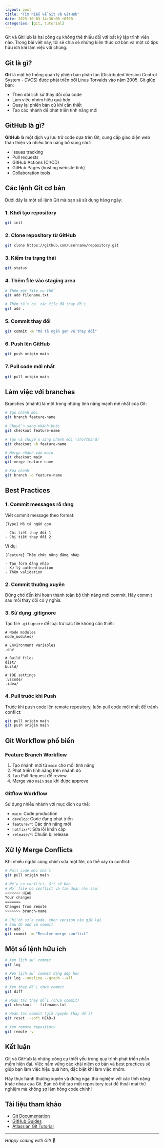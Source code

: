 ```yaml
---
layout: post
title: "Tìm hiểu về Git và GitHub"
date: 2025-10-03 14:30:00 +0700
categories: [git, tutorial]
---
```


Git và GitHub là hai công cụ không thể thiếu đối với bất kỳ lập trình viên nào. Trong bài viết này, tôi sẽ chia sẻ những kiến thức cơ bản và một số tips hữu ích khi làm việc với chúng.

## Git là gì?

**Git** là một hệ thống quản lý phiên bản phân tán (Distributed Version Control System - DVCS) được phát triển bởi Linus Torvalds vào năm 2005. Git giúp bạn:

- Theo dõi lịch sử thay đổi của code
- Làm việc nhóm hiệu quả hơn
- Quay lại phiên bản cũ khi cần thiết
- Tạo các nhánh để phát triển tính năng mới

## GitHub là gì?

**GitHub** là một dịch vụ lưu trữ code dựa trên Git, cung cấp giao diện web thân thiện và nhiều tính năng bổ sung như:

- Issues tracking
- Pull requests
- GitHub Actions (CI/CD)
- GitHub Pages (hosting website tĩnh)
- Collaboration tools

## Các lệnh Git cơ bản

Dưới đây là một số lệnh Git mà bạn sẽ sử dụng hàng ngày:

### 1. Khởi tạo repository

```bash
git init
```

### 2. Clone repository từ GitHub

```bash
git clone https://github.com/username/repository.git
```

### 3. Kiểm tra trạng thái

```bash
git status
```

### 4. Thêm file vào staging area

```bash
# Thêm một file cụ thể
git add filename.txt

# Thêm tất cả các file đã thay đổi
git add .
```

### 5. Commit thay đổi

```bash
git commit -m "Mô tả ngắn gọn về thay đổi"
```

### 6. Push lên GitHub

```bash
git push origin main
```

### 7. Pull code mới nhất

```bash
git pull origin main
```

## Làm việc với branches

Branches (nhánh) là một trong những tính năng mạnh mẽ nhất của Git:

```bash
# Tạo nhánh mới
git branch feature-name

# Chuyển sang nhánh khác
git checkout feature-name

# Tạo và chuyển sang nhánh mới (shorthand)
git checkout -b feature-name

# Merge nhánh vào main
git checkout main
git merge feature-name

# Xóa nhánh
git branch -d feature-name
```

## Best Practices

### 1. Commit messages rõ ràng

Viết commit message theo format:

```
[Type] Mô tả ngắn gọn

- Chi tiết thay đổi 1
- Chi tiết thay đổi 2
```

Ví dụ:
```
[Feature] Thêm chức năng đăng nhập

- Tạo form đăng nhập
- Xử lý authentication
- Thêm validation
```

### 2. Commit thường xuyên

Đừng chờ đến khi hoàn thành toàn bộ tính năng mới commit. Hãy commit sau mỗi thay đổi có ý nghĩa.

### 3. Sử dụng .gitignore

Tạo file `.gitignore` để loại trừ các file không cần thiết:

```
# Node modules
node_modules/

# Environment variables
.env

# Build files
dist/
build/

# IDE settings
.vscode/
.idea/
```

### 4. Pull trước khi Push

Trước khi push code lên remote repository, luôn pull code mới nhất để tránh conflict:

```bash
git pull origin main
git push origin main
```

## Git Workflow phổ biến

### Feature Branch Workflow

1. Tạo nhánh mới từ `main` cho mỗi tính năng
2. Phát triển tính năng trên nhánh đó
3. Tạo Pull Request để review
4. Merge vào `main` sau khi được approve

### Gitflow Workflow

Sử dụng nhiều nhánh với mục đích cụ thể:
- `main`: Code production
- `develop`: Code đang phát triển
- `feature/*`: Các tính năng mới
- `hotfix/*`: Sửa lỗi khẩn cấp
- `release/*`: Chuẩn bị release

## Xử lý Merge Conflicts

Khi nhiều người cùng chỉnh sửa một file, có thể xảy ra conflict:

```bash
# Pull code mới nhất
git pull origin main

# Nếu có conflict, Git sẽ báo
# Mở file có conflict và tìm đoạn như sau:
<<<<<<< HEAD
Your changes
=======
Changes from remote
>>>>>>> branch-name

# Chỉnh sửa code, chọn version nào giữ lại
# Sau đó add và commit
git add .
git commit -m "Resolve merge conflict"
```

## Một số lệnh hữu ích

```bash
# Xem lịch sử commit
git log

# Xem lịch sử commit dạng đẹp hơn
git log --oneline --graph --all

# Xem thay đổi chưa commit
git diff

# Hoàn tác thay đổi (chưa commit)
git checkout -- filename.txt

# Hoàn tác commit (giữ nguyên thay đổi)
git reset --soft HEAD~1

# Xem remote repository
git remote -v
```

## Kết luận

Git và GitHub là những công cụ thiết yếu trong quy trình phát triển phần mềm hiện đại. Việc nắm vững các khái niệm cơ bản và best practices sẽ giúp bạn làm việc hiệu quả hơn, đặc biệt khi làm việc nhóm.

Hãy thực hành thường xuyên và đừng ngại thử nghiệm với các tính năng khác nhau của Git. Bạn có thể tạo một repository test để thoải mái thử nghiệm mà không sợ làm hỏng code chính!

## Tài liệu tham khảo

- [Git Documentation](https://git-scm.com/doc)
- [GitHub Guides](https://guides.github.com/)
- [Atlassian Git Tutorial](https://www.atlassian.com/git/tutorials)

---

*Happy coding with Git! 🚀*


